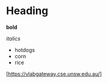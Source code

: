 # Heading 
**bold** 

*italics* 

- hotdogs
- corn 
- rice 

[https://vlabgateway.cse.unsw.edu.au/]


